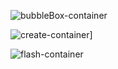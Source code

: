 ![bubbleBox-container](https://github.com/akashdhruv/Maple/workflows/bubblebox-container/badge.svg)

![create-container](https://github.com/akashdhruv/Maple/workflows/create-container/badge.svg)]

![flash-container](https://github.com/akashdhruv/Maple/workflows/flash-container/badge.svg)
